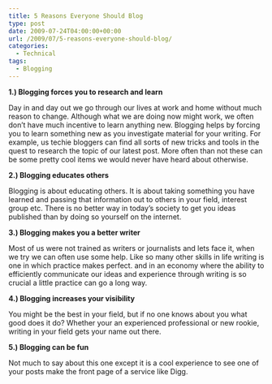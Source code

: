 ```yaml
---
title: 5 Reasons Everyone Should Blog
type: post
date: 2009-07-24T04:00:00+00:00
url: /2009/07/5-reasons-everyone-should-blog/
categories:
  - Technical
tags:
  - Blogging
---
```


**1.) Blogging forces you to research and learn**

Day in and day out we go through our lives at work and home without much reason to change. Although what we are doing now might work, we often don’t have much incentive to learn anything new. Blogging helps by forcing you to learn something new as you investigate material for your writing. For example, us techie bloggers can find all sorts of new tricks and tools in the quest to research the topic of our latest post. More often than not these can be some pretty cool items we would never have heard about otherwise.

**2.) Blogging educates others**

Blogging is about educating others. It is about taking something you have learned and passing that information out to others in your field, interest group etc. There is no better way in today’s society to get you ideas published than by doing so yourself on the internet.

**3.) Blogging makes you a better writer**

Most of us were not trained as writers or journalists and lets face it, when we try we can often use some help. Like so many other skills in life writing is one in which practice makes perfect. and in an economy where the ability to efficiently communicate our ideas and experience through writing is so crucial a little practice can go a long way.

**4.) Blogging increases your visibility**

You might be the best in your field, but if no one knows about you what good does it do? Whether your an experienced professional or new rookie, writing in your field gets your name out there.

**5.) Blogging can be fun**

Not much to say about this one except it is a cool experience to see one of your posts make the front page of a service like Digg.
